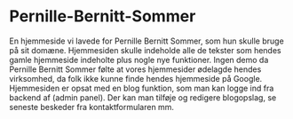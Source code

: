 # Pernille-Bernitt-Sommer
En hjemmeside vi lavede for Pernille Bernitt Sommer, som hun skulle bruge på sit domæne. Hjemmesiden skulle indeholde alle de tekster som hendes gamle hjemmeside indeholte plus nogle nye funktioner. Ingen demo da Pernille Bernitt Sommer følte at vores hjemmesider ødelagde hendes virksomhed, da folk ikke kunne finde hendes hjemmeside på Google.
Hjemmesiden er opsat med en blog funktion, som man kan logge ind fra backend af (admin panel). Der kan man tilføje og redigere blogopslag, se seneste beskeder fra kontaktformularen mm.
